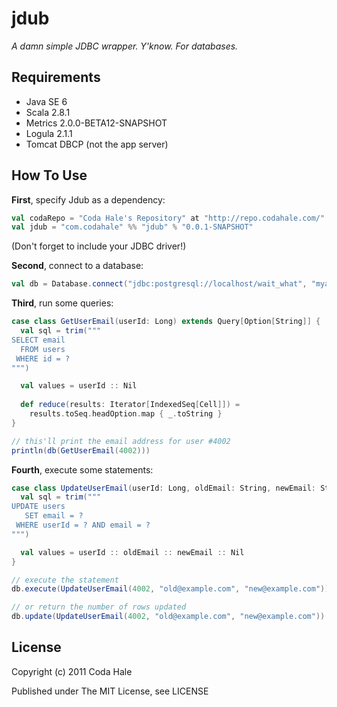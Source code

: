 jdub
====

*A damn simple JDBC wrapper. Y'know. For databases.*


Requirements
------------

* Java SE 6
* Scala 2.8.1
* Metrics 2.0.0-BETA12-SNAPSHOT
* Logula 2.1.1
* Tomcat DBCP (not the app server)

How To Use
----------

**First**, specify Jdub as a dependency:

```scala
val codaRepo = "Coda Hale's Repository" at "http://repo.codahale.com/"
val jdub = "com.codahale" %% "jdub" % "0.0.1-SNAPSHOT"
```

(Don't forget to include your JDBC driver!)

**Second**, connect to a database:

```scala
val db = Database.connect("jdbc:postgresql://localhost/wait_what", "myaccount", "mypassword")
```

**Third**, run some queries:

```scala
case class GetUserEmail(userId: Long) extends Query[Option[String]] {
  val sql = trim("""
SELECT email
  FROM users
 WHERE id = ?
""")

  val values = userId :: Nil
  
  def reduce(results: Iterator[IndexedSeq[Cell]]) =
    results.toSeq.headOption.map { _.toString }
}

// this'll print the email address for user #4002
println(db(GetUserEmail(4002)))
```

**Fourth**, execute some statements:

```scala
case class UpdateUserEmail(userId: Long, oldEmail: String, newEmail: String) extends Statement {
  val sql = trim("""
UPDATE users
   SET email = ?
 WHERE userId = ? AND email = ?
""")

  val values = userId :: oldEmail :: newEmail :: Nil
}

// execute the statement
db.execute(UpdateUserEmail(4002, "old@example.com", "new@example.com"))

// or return the number of rows updated
db.update(UpdateUserEmail(4002, "old@example.com", "new@example.com"))
```


License
-------

Copyright (c) 2011 Coda Hale

Published under The MIT License, see LICENSE
